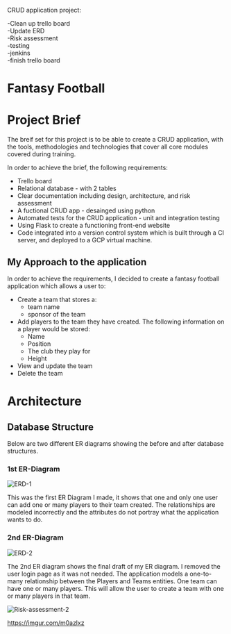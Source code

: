 CRUD application project:<br>

-Clean up trello board<br>
-Update ERD<br>
-Risk assessment<br>
-testing<br>
-jenkins<br>
-finish trello board<br> 

# Fantasy Football

# Project Brief 
The breif set for this project is to be able to create a CRUD application, with the tools, methodologies and technologies that cover all core modules covered during training.

In order to achieve the brief, the following requirements:<br>
* Trello board
* Relational database - with 2 tables
* Clear documentation including design, architecture, and risk assessment
* A fuctional CRUD app - desainged using python
* Automated tests for the CRUD application - unit and integration testing
* Using Flask to create a functioning front-end website
* Code integrated into a version control system which is built through a CI server, and deployed to a GCP virtual machine. 

## My Approach to the application

In order to achieve the requirements, I decided to create a fantasy football application which allows a user to:
* Create a team that stores a:
    * team name
    * sponsor of the team
* Add players to the team they have created. The following information on a player would be stored:
    * Name
    * Position
    * The club they play for
    * Height
* View and update the team
* Delete the team

# Architecture

## Database Structure 

Below are two different ER diagrams showing the before and after database structures. 

### 1st ER-Diagram  

![ERD-1](https://imgur.com/BB6uGEw.jpeg)<br>

This was the first ER Diagram I made, it shows that one and only one user can add one or many players to their team created. The relationships are modeled incorrectly and the attributes do not portray what the application wants to do.

### 2nd ER-Diagram 

![ERD-2](https://imgur.com/eTk7zF6.jpeg)<br>

The 2nd ER diagram shows the final draft of my ER diagram. I removed the user login page as it was not needed. The application models a one-to-many relationship between the Players and Teams entities. One team can have one or many players. This will allow the user to create a team with one or many players in that team.



![Risk-assessment-2](https://imgur.com/m0azlxz.jpeg)

https://imgur.com/m0azlxz









